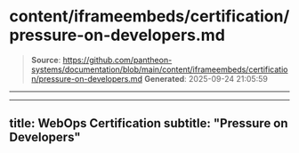 # content/iframeembeds/certification/pressure-on-developers.md

> **Source**: https://github.com/pantheon-systems/documentation/blob/main/content/iframeembeds/certification/pressure-on-developers.md
> **Generated**: 2025-09-24 21:05:59

---

---
title: WebOps Certification
subtitle: "Pressure on Developers"
---

<Partial file="certification-guide/pressure-on-developers.md" />

